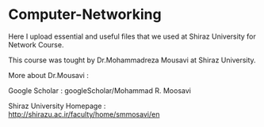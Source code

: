 # Computer-Networking
Here I upload essential and useful files that we used at Shiraz University for Network Course.

This course was tought by Dr.Mohammadreza Mousavi at Shiraz University.

More about Dr.Mousavi : 

  Google Scholar : googleScholar/Mohammad R. Moosavi
  
  Shiraz University Homepage : http://shirazu.ac.ir/faculty/home/smmosavi/en
 
